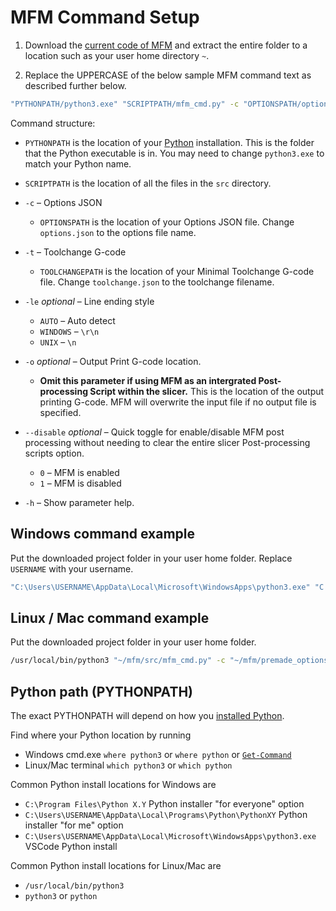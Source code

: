 # MFM Command Setup

1. Download the [current code of MFM](https://github.com/ansonl/mfm/archive/refs/heads/master.zip) and extract the entire folder to a location such as your user home directory `~`. 

2. Replace the UPPERCASE of the below sample MFM command text as described further below.

```sh
"PYTHONPATH/python3.exe" "SCRIPTPATH/mfm_cmd.py" -c "OPTIONSPATH/options.json" -t "TOOLCHANGEPATH/toolchange.gcode" --disable 0;
```

Command structure:

  - `PYTHONPATH` is the location of your [Python](https://python.org) installation. This is the folder that the Python executable is in. You may need to change `python3.exe` to match your Python name.

  - `SCRIPTPATH` is the location of all the files in the `src` directory.

  - `-c` – Options JSON
    - `OPTIONSPATH` is the location of your Options JSON file. Change `options.json` to the options file name.

  - `-t` – Toolchange G-code
    - `TOOLCHANGEPATH` is the location of your Minimal Toolchange G-code file. Change `toolchange.json` to the toolchange filename.

  - `-le` *optional* – Line ending style
    - `AUTO` – Auto detect
    - `WINDOWS` – `\r\n`
    - `UNIX` – `\n`

  - `-o` *optional* – Output Print G-code location. 
    - **Omit this parameter if using MFM as an intergrated Post-processing Script within the slicer.** This is the location of the output printing G-code. MFM will overwrite the input file if no output file is specified. 

  - `--disable` *optional* – Quick toggle for enable/disable MFM post processing without needing to clear the entire slicer Post-processing scripts option. 
    - `0` – MFM is enabled
    - `1` – MFM is disabled

  - `-h` – Show parameter help.

## Windows command example

Put the downloaded project folder in your user home folder. Replace `USERNAME` with your username.

```sh
"C:\Users\USERNAME\AppData\Local\Microsoft\WindowsApps\python3.exe" "C:\Users\USERNAME\mfm\src\mfm_cmd.py" -c "C:\Users\USERNAME\mfm\premade_options\USAofPlastic-meters.json" -t "C:\Users\USERNAME\mfm\minimal_toolchanges\bambu-p1-series.gcode" --disable 0;
```

## Linux / Mac command example

Put the downloaded project folder in your user home folder.

```sh
/usr/local/bin/python3 "~/mfm/src/mfm_cmd.py" -c "~/mfm/premade_options/USAofPlastic-meters.json" -t "~/mfm/minimal_toolchanges/bambu-p1-series.gcode" --disable 0;
```

## Python path (PYTHONPATH)

The exact PYTHONPATH will depend on how you [installed Python](https://docs.python.org/3/using/windows.html).

Find where your Python location by running

- Windows cmd.exe `where python3` or `where python` or [`Get-Command`](https://superuser.com/a/676107)
- Linux/Mac terminal `which python3` or `which python`

Common Python install locations for Windows are

  - `C:\Program Files\Python X.Y` Python installer "for everyone" option
  - `C:\Users\USERNAME\AppData\Local\Programs\Python\PythonXY` Python installer "for me" option
  - `C:\Users\USERNAME\AppData\Local\Microsoft\WindowsApps\python3.exe` VSCode Python install

Common Python install locations for Linux/Mac are

  - `/usr/local/bin/python3`
  - `python3` or `python`